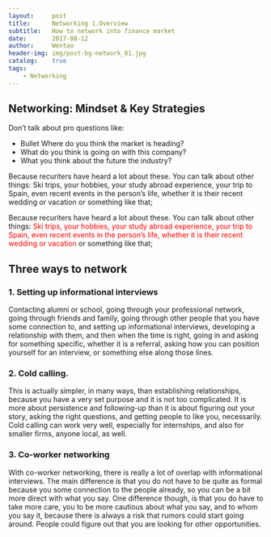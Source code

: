 ```yaml
---
layout:     post
title:      Networking 1.Overview
subtitle:   How to network into finance market
date:       2017-08-12
author:     Wentao
header-img: img/post-bg-network_01.jpg
catalog:    true
tags:
    - Networking
---
```



## Networking: Mindset & Key Strategies
Don’t talk about pro questions like:
* Bullet Where do you think the market is heading?
* What do you think is going on with this company?
* What you think about the future the industry?

Because recuriters have heard a lot about these. You can talk about other things: Ski trips, your hobbies, your study abroad experience, your trip to Spain, even recent events in the person’s life, whether it is their recent wedding or vacation or something like that;

Because recuriters have heard a lot about these. You can talk about other things: <font color=red>Ski trips, your hobbies, your study abroad experience, your trip to Spain, even recent events in the person’s life, whether it is their recent wedding or vacation</font> or something like that;

## Three ways to network
### 1. Setting up informational interviews

Contacting alumni or school, going through your professional network, going through friends and family, going through other people that you have some connection to, and setting up informational interviews, developing a relationship with them, and then when the time is right, going in and asking for something specific, whether it is a referral, asking how you can position yourself for an interview, or something else along those lines.

### 2. Cold calling.

This is actually simpler, in many ways, than establishing relationships, because you have a very set purpose and it is not too complicated. It is more about persistence and following-up than it is about figuring out your story, asking the right questions, and getting people to like you, necessarily. Cold calling can work very well, especially for internships, and also for smaller firms, anyone local, as well.

### 3. Co-worker networking

With co-worker networking, there is really a lot of overlap with informational interviews. The main difference is that you do not have to be quite as formal because you some connection to the people already, so you can be a bit more direct with what you say. One difference though, is that you do have to take more care, you to be more cautious about what you say, and to whom you say it, because there is always a risk that rumors could start going around. People could figure out that you are looking for other opportunities.
